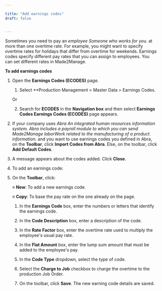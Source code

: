 ```yaml
---

title: "Add earnings codes"
draft: false


---
```


Sometimes you need to pay an *employee Someone who works for you.* at more than one overtime rate. For example, you might want to specify overtime rates for holidays that differ from overtime for weekends. Earnings codes specify different pay rates that you can assign to employees. You can set different rates in Made2Manage.

**To add earnings codes**

1.  Open the **Earnings Codes (ECODES)** page.

    1.  Select **Production Management \> Master Data \> Earnings Codes.

    Or

    2.  Search for **ECODES** in the **Navigation box** and then select **Earnings Codes Earnings Codes (ECODES)** page appears.


2.  If your company uses *Abra An integrated human resources information system. Abra includes a payroll module to which you can send Made2Manage laborWork related to the manufacturing of a product. information.* and you want to use earnings codes you defined in Abra, on the **Toolbar**, click **Import Codes from Abra**. Else, on the toolbar, click **Add Default Codes**.

3.  A message appears about the codes added. Click **Close**.

4.  To add an earnings code:

1.  On the **Toolbar**, click:

    ≡ **New**: To add a new earnings code.

    ≡ **Copy**: To base the pay rate on the one already on the page.

    1.  In the **Earnings Code** box, enter the numbers or letters that identify the earnings code.

    2.  In the **Code Description** box, enter a description of the code.

    3.  In the **Rate Factor** box, enter the overtime rate used to multiply the employee's usual pay rate.

    4.  In the **Flat Amount** box, enter the lump sum amount that must be added to the employee's pay.

    5.  In the **Code Type** dropdown, select the type of code.

    6.  Select the **Charge to Job** checkbox to charge the overtime to the production Job Order.

    7.  On the toolbar, click **Save**. The new earning code details are saved.